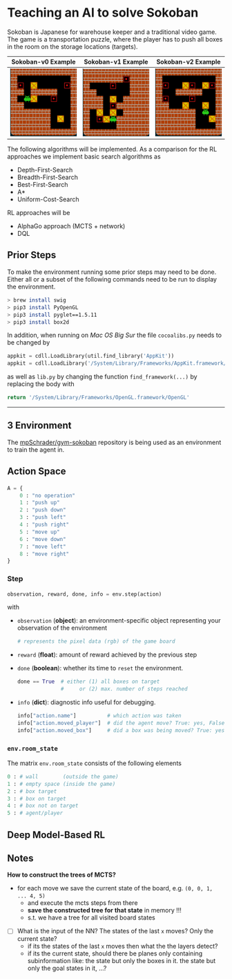 # Teaching an AI to solve Sokoban

Sokoban is Japanese for warehouse keeper and a traditional video game. The game is a transportation
puzzle, where the player has to push all boxes in the room on the storage locations (targets). 

| Sokoban-v0 Example | Sokoban-v1 Example | Sokoban-v2 Example |
| :---: | :---: | :---: 
| ![v-0](/docs/imgs/Sokoban-v0-Example.png?raw=true) | ![v-1](/docs/imgs/Sokoban-v1-Example.png?raw=true) | ![v-2](/docs/imgs/Sokoban-v2-Example.png?raw=true) |

The following algorithms will be implemented. As a comparison for the RL approaches we implement 
basic search algorithms as 
    
- Depth-First-Search 
- Breadth-First-Search
- Best-First-Search
- A* 
- Uniform-Cost-Search
  
RL approaches will be 

- AlphaGo approach (MCTS + network)  
- DQL 


## Prior Steps
To make the environment running some prior steps may need to be done. Either all 
or a subset of the following commands need to be run to display the environment.

```bash
> brew install swig
> pip3 install PyOpenGL
> pip3 install pyglet==1.5.11
> pip3 install box2d
```

In addition, when running on _Mac OS Big Sur_ the file `cocoalibs.py` needs to be changed by 

```python
appkit = cdll.LoadLibrary(util.find_library('AppKit'))                           # remove this 
appkit = cdll.LoadLibrary('/System/Library/Frameworks/AppKit.framework/AppKit')  # add this
```

as well as `lib.py` by changing the function `find_framework(...)` by replacing 
the body with

```python
return '/System/Library/Frameworks/OpenGL.framework/OpenGL' 
```

---

## 3 Environment

The [mpSchrader/gym-sokoban](https://github.com/mpSchrader/gym-sokoban) repository is being used as an environment 
to train the agent in. 

## Action Space
```python
A = {
    0 : "no operation"
    1 : "push up" 
    2 : "push down"
    3 : "push left"
    4 : "push right"
    5 : "move up"
    6 : "move down" 
    7 : "move left" 
    8 : "move right" 
}
```

### Step 

```python
observation, reward, done, info = env.step(action)
```
with

-  `observation` (__object__): an environment-specific object representing your observation of the environment
   ```python 
   # represents the pixel data (rgb) of the game board
   ```

- `reward` (__float__): amount of reward achieved by the previous step

- `done` (__boolean__): whether its time to `reset` the environment. 
    ```python
    done == True  # either (1) all boxes on target 
                  #     or (2) max. number of steps reached 
    ``` 

-  `info` (__dict__): diagnostic info useful for debugging. 
    ```python
    info["action.name"]          # which action was taken
    info["action.moved_player"]  # did the agent move? True: yes, False: no
    info["action.moved_box"]     # did a box was being moved? True: yes, False: no
    ``` 

### `env.room_state`

The matrix `env.room_state` consists of the following elements
```python
0 : # wall        (outside the game) 
1 : # empty space (inside the game)
2 : # box target 
3 : # box on target
4 : # box not on target
5 : # agent/player
```

## Deep Model-Based RL 

## Notes 

__How to construct the trees of MCTS?__

- for each move we save the current state of the board, e.g. `(0, 0, 1, ... 4, 5)`
    - and execute the mcts steps from there 
    - __save the constructed tree for that state__ in memory !!! 
    - s.t. we have a tree for all visited board states 
    
- [ ] What is the input of the NN? The states of the last `x` moves? Only the current state? 
    - if its the states of the last `x` moves then what the the layers detect?  
    - if its the current state, should there be planes only containing subinformation like: 
    the state but only the boxes in it. the state but only the goal states in it, ...? 

